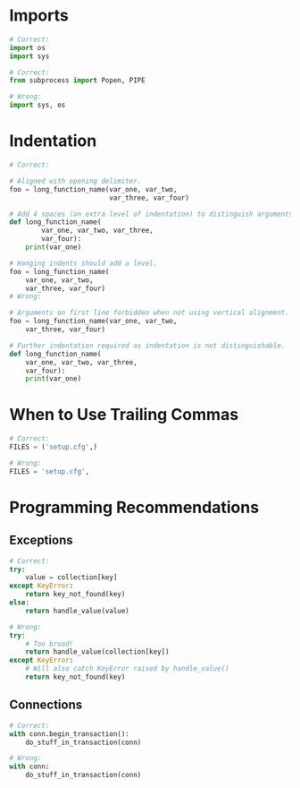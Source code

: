 # Imports
```python
# Correct:
import os
import sys
```
```python
# Correct:
from subprocess import Popen, PIPE
```
```python
# Wrong:
import sys, os
```

# Indentation

```python
# Correct:

# Aligned with opening delimiter.
foo = long_function_name(var_one, var_two,
                         var_three, var_four)

# Add 4 spaces (an extra level of indentation) to distinguish arguments from the rest.
def long_function_name(
        var_one, var_two, var_three,
        var_four):
    print(var_one)

# Hanging indents should add a level.
foo = long_function_name(
    var_one, var_two,
    var_three, var_four)
# Wrong:

# Arguments on first line forbidden when not using vertical alignment.
foo = long_function_name(var_one, var_two,
    var_three, var_four)

# Further indentation required as indentation is not distinguishable.
def long_function_name(
    var_one, var_two, var_three,
    var_four):
    print(var_one)
```

# When to Use Trailing Commas
```python
# Correct:
FILES = ('setup.cfg',)
```
```python
# Wrong:
FILES = 'setup.cfg',
```

# Programming Recommendations
## Exceptions
```python
# Correct:
try:
    value = collection[key]
except KeyError:
    return key_not_found(key)
else:
    return handle_value(value)
```
```python
# Wrong:
try:
    # Too broad!
    return handle_value(collection[key])
except KeyError:
    # Will also catch KeyError raised by handle_value()
    return key_not_found(key)
```

## Connections
```python
# Correct:
with conn.begin_transaction():
    do_stuff_in_transaction(conn)
```
```python
# Wrong:
with conn:
    do_stuff_in_transaction(conn)
```
